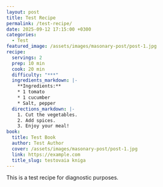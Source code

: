 ```yaml
---
layout: post
title: Test Recipe
permalink: /test-recipe/
date: 2025-09-12 17:15:00 +0300
categories:
  - Test
featured_image: /assets/images/masonary-post/post-1.jpg
recipe:
  servings: 2
  prep: 10 min
  cook: 20 min
  difficulty: "***"
  ingredients_markdown: |-
    **Ingredients:**
    * 1 tomato
    * 1 cucumber
    * Salt, pepper
  directions_markdown: |-
    1. Cut the vegetables.
    2. Add spices.
    3. Enjoy your meal!
book:
  title: Test Book
  author: Test Author
  cover: /assets/images/masonary-post/post-1.jpg
  link: https://example.com
  title_slug: testovaia kniga
---
```

This is a test recipe for diagnostic purposes.
